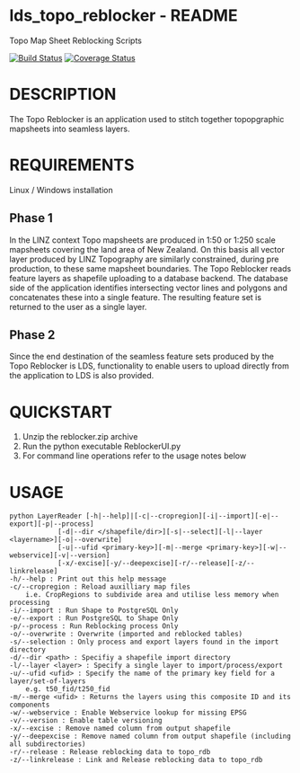 # lds_topo_reblocker - README
Topo Map Sheet Reblocking Scripts

[![Build Status](https://travis-ci.org/josephramsay/lds_topo_reblocker.svg?branch=master)](https://travis-ci.org/josephramsay/lds_topo_reblocker)
[![Coverage Status](https://coveralls.io/repos/github/josephramsay/lds_topo_reblocker/badge.svg?branch=master)](https://coveralls.io/github/josephramsay/lds_topo_reblocker?branch=master)

# DESCRIPTION
The Topo Reblocker is an application used to stitch together topopgraphic mapsheets into seamless layers.

# REQUIREMENTS
Linux / Windows installation

## Phase 1
In the LINZ context Topo mapsheets are produced in 1:50 or 1:250 scale mapsheets covering the land area of New Zealand. On this basis all vector layer produced by LINZ Topography are similarly constrained, during pre production, to these same mapsheet boundaries. The Topo Reblocker reads feature layers as shapefile uploading to a database backend. The database side of the application identifies intersecting vector lines and polygons and concatenates these into a single feature. The resulting feature set is returned to the user as a single layer.

## Phase 2
Since the end destination of the seamless feature sets produced by the Topo Reblocker is LDS, functionality to enable users to upload directly from the application to LDS is also provided.


# QUICKSTART

1. Unzip the reblocker.zip archive
2. Run the python executable ReblockerUI.py
3. For command line operations refer to the usage notes below

# USAGE
```
python LayerReader [-h|--help]|[-c|--cropregion][-i|--import][-e|--export][-p|--process]
            [-d|--dir </shapefile/dir>][-s|--select][-l|--layer <layername>][-o|--overwrite]
            [-u|--ufid <primary-key>][-m|--merge <primary-key>][-w|--webservice][-v|--version]
            [-x/-excise][-y/--deepexcise][-r/--release][-z/--linkrelease]
-h/--help : Print out this help message
-c/--cropregion : Reload auxilliary map files 
    i.e. CropRegions to subdivide area and utilise less memory when processing
-i/--import : Run Shape to PostgreSQL Only
-e/--export : Run PostgreSQL to Shape Only
-p/--process : Run Reblocking process Only
-o/--overwrite : Overwrite (imported and reblocked tables)
-s/--selection : Only process and export layers found in the import directory
-d/--dir <path> : Specifiy a shapefile import directory
-l/--layer <layer> : Specify a single layer to import/process/export
-u/--ufid <ufid> : Specify the name of the primary key field for a layer/set-of-layers 
    e.g. t50_fid/t250_fid
-m/--merge <ufid> : Returns the layers using this composite ID and its components
-w/--webservice : Enable Webservice lookup for missing EPSG
-v/--version : Enable table versioning
-x/--excise : Remove named column from output shapefile
-y/--deepexcise : Remove named column from output shapefile (including all subdirectories)
-r/--release : Release reblocking data to topo_rdb
-z/--linkrelease : Link and Release reblocking data to topo_rdb
```
